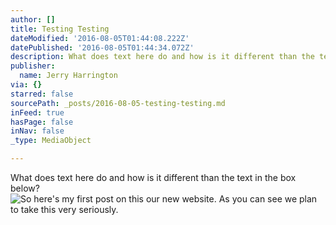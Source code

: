 ```yaml
---
author: []
title: Testing Testing
dateModified: '2016-08-05T01:44:08.222Z'
datePublished: '2016-08-05T01:44:34.072Z'
description: What does text here do and how is it different than the text in the box below?
publisher:
  name: Jerry Harrington
via: {}
starred: false
sourcePath: _posts/2016-08-05-testing-testing.md
inFeed: true
hasPage: false
inNav: false
_type: MediaObject

---
```

What does text here do and how is it different than the text in the box below?
![So here's my first post on this our new website. As you can see we plan to take this very seriously. ](https://the-grid-user-content.s3-us-west-2.amazonaws.com/6588c3b9-a298-4d00-b495-e8c07dd71000.jpg)